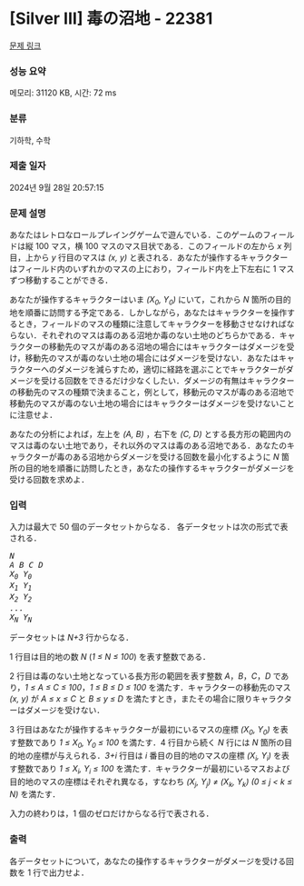 # [Silver III] 毒の沼地 - 22381 

[문제 링크](https://www.acmicpc.net/problem/22381) 

### 성능 요약

메모리: 31120 KB, 시간: 72 ms

### 분류

기하학, 수학

### 제출 일자

2024년 9월 28일 20:57:15

### 문제 설명

<p>あなたはレトロなロールプレイングゲームで遊んでいる．このゲームのフィールドは縦 100 マス，横 100 マスのマス目状である．このフィールドの左から <i>x</i> 列目，上から <i>y</i> 行目のマスは <i>(x, y)</i> と表される．あなたが操作するキャラクターはフィールド内のいずれかのマスの上におり，フィールド内を上下左右に 1 マスずつ移動することができる．</p>

<p>あなたが操作するキャラクターはいま <i>(X<sub>0</sub>, Y<sub>0</sub>)</i> にいて，これから <i>N</i> 箇所の目的地を順番に訪問する予定である．しかしながら，あなたはキャラクターを操作するとき，フィールドのマスの種類に注意してキャラクターを移動させなければならない．それぞれのマスは毒のある沼地か毒のない土地のどちらかである．キャラクターの移動先のマスが毒のある沼地の場合にはキャラクターはダメージを受け，移動先のマスが毒のない土地の場合にはダメージを受けない．あなたはキャラクターへのダメージを減らすため，適切に経路を選ぶことでキャラクターがダメージを受ける回数をできるだけ少なくしたい．ダメージの有無はキャラクターの移動先のマスの種類で決まること，例として，移動元のマスが毒のある沼地で移動先のマスが毒のない土地の場合にはキャラクターはダメージを受けないことに注意せよ．</p>

<p>あなたの分析によれば，左上を <i>(A, B)</i> ，右下を <i>(C, D)</i> とする長方形の範囲内のマスは毒のない土地であり，それ以外のマスは毒のある沼地である．あなたのキャラクターが毒のある沼地からダメージを受ける回数を最小化するように <i>N</i> 箇所の目的地を順番に訪問したとき，あなたの操作するキャラクターがダメージを受ける回数を求めよ．</p>

### 입력 

 <p>入力は最大で 50 個のデータセットからなる． 各データセットは次の形式で表される．</p>

<pre><i>N</i>
<i>A</i> <i>B</i> <i>C</i> <i>D</i>
<i>X<sub>0</sub></i> <i>Y<sub>0</sub></i>
<i>X<sub>1</sub></i> <i>Y<sub>1</sub></i>
<i>X<sub>2</sub></i> <i>Y<sub>2</sub></i>
<i>...</i>
<i>X<sub>N</sub></i> <i>Y<sub>N</sub></i></pre>

<p>データセットは <i>N+3</i> 行からなる．</p>

<p>1 行目は目的地の数 <i>N</i> (<i>1 ≤ N ≤ 100</i>) を表す整数である．</p>

<p>2 行目は毒のない土地となっている長方形の範囲を表す整数 <i>A</i>，<i>B</i>，<i>C</i>，<i>D</i> であり，<i>1 ≤ A ≤ C ≤ 100</i>，<i>1 ≤ B ≤ D ≤ 100</i> を満たす．キャラクターの移動先のマス <i>(x, y)</i> が <i>A ≤ x ≤ C</i> と <i>B ≤ y ≤ D</i> を満たすとき，またその場合に限りキャラクターはダメージを受けない．</p>

<p>3 行目はあなたが操作するキャラクターが最初にいるマスの座標 <i>(X<sub>0</sub>, Y<sub>0</sub>)</i> を表す整数であり <i>1 ≤ X<sub>0</sub>, Y<sub>0</sub> ≤ 100</i> を満たす．4 行目から続く <i>N</i> 行には <i>N</i> 箇所の目的地の座標が与えられる．<i>3+i</i> 行目は <i>i</i> 番目の目的地のマスの座標 <i>(X<sub>i</sub>, Y<sub>i</sub>)</i> を表す整数であり <i>1 ≤ X<sub>i</sub>, Y<sub>i</sub> ≤ 100</i> を満たす．キャラクターが最初にいるマスおよび目的地のマスの座標はそれぞれ異なる，すなわち <i>(X<sub>j</sub>, Y<sub>j</sub>) ≠ (X<sub>k</sub>, Y<sub>k</sub>)</i> <i>(0 ≤ j < k ≤ N)</i> を満たす．</p>

<p>入力の終わりは，1 個のゼロだけからなる行で表される．</p>

### 출력 

 <p>各データセットについて，あなたの操作するキャラクターがダメージを受ける回数を 1 行で出力せよ．</p>


